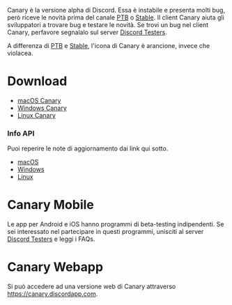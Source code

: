 <!-- TITLE:[IT] Discord Canary -->

Canary è la versione alpha di Discord. Essa è instabile e presenta molti bug, però riceve le novità prima del canale [PTB](/it/ptb) o [Stable](/it/stable). Il client Canary aiuta gli sviluppatori a trovare bug e testare le novità. Se trovi un bug nel client Canary, perfavore segnalalo sul server [Discord Testers](http://discord.gg/discord-testers).

A differenza di [PTB](/it/ptb) e [Stable](/it/stable), l'icona di Canary è arancione, invece che violacea.

# Download
* [macOS Canary](https://discordapp.com/api/download/canary?platform=osx)
* [Windows Canary](https://discordapp.com/api/download/canary?platform=win)
* [Linux Canary](https://discordapp.com/api/download/canary?platform=linux)
### Info API
Puoi reperire le note di aggiornamento dai link qui sotto.
* [macOS](https://discordapp.com/api/canary/updates?platform=osx)
* [Windows](https://discordapp.com/api/canary/updates?platform=win)
* [Linux](https://discordapp.com/api/canary/updates?platform=linux)
# Canary Mobile
Le app per Android e iOS hanno programmi di beta-testing indipendenti. Se sei interessato nel partecipare in questi programmi, unisciti al server [Discord Testers](http://discord.gg/discord-testers) e leggi i FAQs.

# Canary Webapp
Si può accedere ad una versione web di Canary attraverso https://canary.discordapp.com.